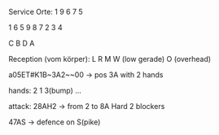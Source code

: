 Service Orte: 1 9 6 7 5

1 6 5
9 8 7
2 3 4

C B
D A

Reception (vom körper): L R M W (low gerade) O (overhead)

a05ET#K1B~3A2~~00 -> pos 3A with 2 hands

hands: 2 1 3(bump) ...

attack: 28AH2 -> from 2 to 8A Hard 2 blockers

47AS -> defence on S(pike)
